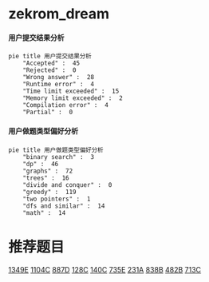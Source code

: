 # zekrom_dream

<!-- tabs:start -->



#### **用户提交结果分析**

```mermaid
pie title 用户提交结果分析
    "Accepted" :  45
    "Rejected" :  0
    "Wrong answer" :  28
    "Runtime error" :  4
    "Time limit exceeded" :  15
    "Memory limit exceeded" :  2
    "Compilation error" :  4
    "Partial" :  0
```

#### **用户做题类型偏好分析**

```mermaid
pie title 用户做题类型偏好分析
    "binary search" :  3
    "dp" :  46
    "graphs" :  72
    "trees" :  16
    "divide and conquer" :  0
    "greedy" :  119
    "two pointers" :  1
    "dfs and similar" :  14
    "math" :  14
```



<!-- tabs:end -->
# 推荐题目
[1349E](https://codeforces.com/contest/1349/problem/E)
[1104C](https://codeforces.com/contest/1104/problem/C)
[887D](https://codeforces.com/contest/887/problem/D)
[128C](https://codeforces.com/contest/128/problem/C)
[140C](https://codeforces.com/contest/140/problem/C)
[735E](https://codeforces.com/contest/735/problem/E)
[231A](https://codeforces.com/contest/231/problem/A)
[838B](https://codeforces.com/contest/838/problem/B)
[482B](https://codeforces.com/contest/482/problem/B)
[713C](https://codeforces.com/contest/713/problem/C)
